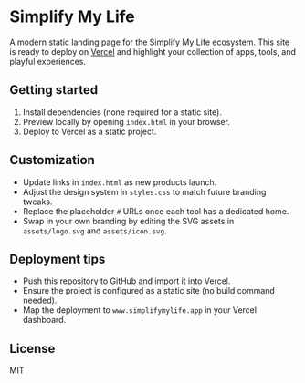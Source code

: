 # Simplify My Life

A modern static landing page for the Simplify My Life ecosystem. This site is
ready to deploy on [Vercel](https://vercel.com) and highlight your collection of
apps, tools, and playful experiences.

## Getting started

1. Install dependencies (none required for a static site).
2. Preview locally by opening `index.html` in your browser.
3. Deploy to Vercel as a static project.

## Customization

- Update links in `index.html` as new products launch.
- Adjust the design system in `styles.css` to match future branding tweaks.
- Replace the placeholder `#` URLs once each tool has a dedicated home.
- Swap in your own branding by editing the SVG assets in `assets/logo.svg` and `assets/icon.svg`.

## Deployment tips

- Push this repository to GitHub and import it into Vercel.
- Ensure the project is configured as a static site (no build command needed).
- Map the deployment to `www.simplifymylife.app` in your Vercel dashboard.

## License

MIT
